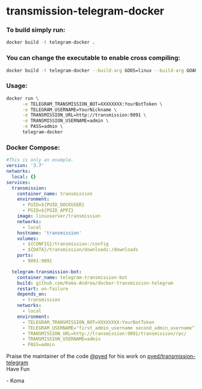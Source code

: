 # transmission-telegram-docker

### To build simply run: 
```bash 
docker build -t telegram-docker . 
```

### You can change the executable to enable cross compiling:
```bash
docker build -t telegram-docker --build-arg	GOOS=linux --build-arg GOARCH=armv7
```

### Usage:

```bash
docker run \
      -e TELEGRAM_TRANSMISSION_BOT=XXXXXXXX:YourBotToken \
      -e TELEGRAM_USERNAME=YourNickname \
      -e TRANSMISSION_URL=http://transmission:9091 \
      -e TRANSMISSION_USERNAME=admin \
      -e PASS=admin \
      telegram-docker
```

### Docker Compose:
```yaml
#This is only an example.
version: '3.7'
networks:
  local: {}
services:
  transmission:
    container_name: transmission
    environment:
      - PUID=${PUID_DOCKUSER}
      - PGID=${PGID_APPZ}
    image: linuxserver/transmission
    networks:
      - local
    hostname: 'transmission'
    volumes:
      - ${CONFIG}/transmission:/config
      - ${DATA}/transmission/downloads:/downloads
    ports:
      - 9091:9091

  telegram-transmission-bot:
    container_name: telegram-transmission-bot
    build: github.com/Koma-Andrea/docker-transmission-telegram
    restart: on-failure
    depends_on:
      - transmission
    networks:
      - local
    environment:
      - TELEGRAM_TRANSMISSION_BOT=XXXXXXXX:YourBotToken
      - TELEGRAM_USERNAME="first_admin_username second_admin_username"
      - TRANSMISSION_URL=http://transmission:9091/transmission/rpc/
      - TRANSMISSION_USERNAME=admin
      - PASS=admin

```

Praise the maintainer of the code [@pyed](https://github.com/pyed/) for his work on [pyed/transmission-telegram](https://github.com/pyed/transmission-telegram)
\
Have Fun

\- Koma